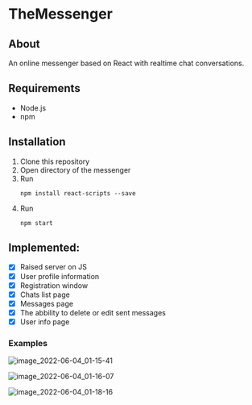 # TheMessenger

## About
An online messenger based on React with realtime chat conversations.


## Requirements
* Node.js
* npm

## Installation
1. Clone this repository
2. Open directory of the messenger
3. Run
   ```
   npm install react-scripts --save
   ```
4. Run 
    ```
    npm start
    ```

## Implemented:
- [x] Raised server on JS
- [x] User profile information
- [x] Registration window
- [x] Chats list page
- [x] Messages page
- [x] The abbility to delete or edit sent messages
- [x] User info page

### Examples

![image_2022-06-04_01-15-41](https://user-images.githubusercontent.com/73778979/171961385-49ed8cfa-e99e-492e-88d4-4ffd39d2e9c6.png)

![image_2022-06-04_01-16-07](https://user-images.githubusercontent.com/73778979/171961809-0d7b4d78-3b72-4216-8135-78e7347be82a.png)

![image_2022-06-04_01-18-16](https://user-images.githubusercontent.com/73778979/171961910-8736697d-ae6f-434f-8dd4-01fdbaf8e9dc.png)

